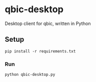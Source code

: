 # qbic-desktop
Desktop client for qbic, written in Python

## Setup
```
pip install -r requirements.txt
```

### Run
```
python qbic-desktop.py
```
